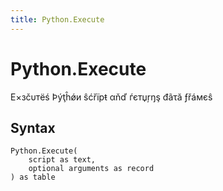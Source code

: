 ```yaml
---
title: Python.Execute
---
```


# Python.Execute


Е×зčυтёś Þýţĥǿи ŝćřïрŧ αňď ѓєтџŗŋş đãτă ƒřáмєŝ


## Syntax

```powerquery
Python.Execute(
    script as text,
    optional arguments as record
) as table
```



